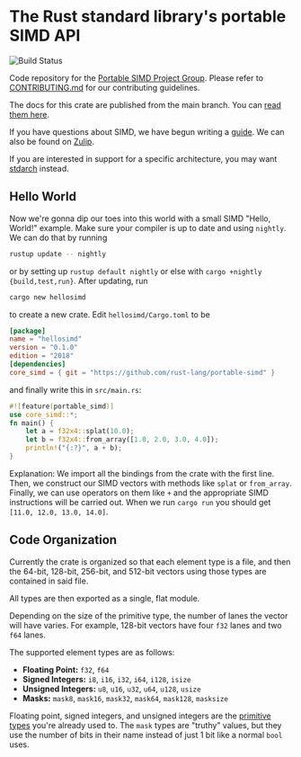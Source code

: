 # The Rust standard library's portable SIMD API
![Build Status](https://github.com/rust-lang/portable-simd/actions/workflows/ci.yml/badge.svg?branch=master)

Code repository for the [Portable SIMD Project Group](https://github.com/rust-lang/project-portable-simd).
Please refer to [CONTRIBUTING.md](./CONTRIBUTING.md) for our contributing guidelines.

The docs for this crate are published from the main branch.
You can [read them here][docs].

If you have questions about SIMD, we have begun writing a [guide][simd-guide].
We can also be found on [Zulip][zulip-project-portable-simd].

If you are interested in support for a specific architecture, you may want [stdarch] instead.

## Hello World

Now we're gonna dip our toes into this world with a small SIMD "Hello, World!" example. Make sure your compiler is up to date and using `nightly`. We can do that by running 

```bash
rustup update -- nightly
```

or by setting up `rustup default nightly` or else with `cargo +nightly {build,test,run}`. After updating, run 
```bash
cargo new hellosimd
```
to create a new crate. Edit `hellosimd/Cargo.toml` to be 
```toml
[package]
name = "hellosimd"
version = "0.1.0"
edition = "2018"
[dependencies]
core_simd = { git = "https://github.com/rust-lang/portable-simd" }
```

and finally write this in `src/main.rs`:
```rust
#![feature(portable_simd)]
use core_simd::*;
fn main() {
    let a = f32x4::splat(10.0);
    let b = f32x4::from_array([1.0, 2.0, 3.0, 4.0]);
    println!("{:?}", a + b);
}
```

Explanation: We import all the bindings from the crate with the first line. Then, we construct our SIMD vectors with methods like `splat` or `from_array`. Finally, we can use operators on them like `+` and the appropriate SIMD instructions will be carried out. When we run `cargo run` you should get `[11.0, 12.0, 13.0, 14.0]`.

## Code Organization

Currently the crate is organized so that each element type is a file, and then the 64-bit, 128-bit, 256-bit, and 512-bit vectors using those types are contained in said file.

All types are then exported as a single, flat module.

Depending on the size of the primitive type, the number of lanes the vector will have varies. For example, 128-bit vectors have four `f32` lanes and two `f64` lanes.

The supported element types are as follows:
* **Floating Point:** `f32`, `f64`
* **Signed Integers:** `i8`, `i16`, `i32`, `i64`, `i128`, `isize`
* **Unsigned Integers:** `u8`, `u16`, `u32`, `u64`, `u128`, `usize`
* **Masks:** `mask8`, `mask16`, `mask32`, `mask64`, `mask128`, `masksize`

Floating point, signed integers, and unsigned integers are the [primitive types](https://doc.rust-lang.org/core/primitive/index.html) you're already used to.
The `mask` types are "truthy" values, but they use the number of bits in their name instead of just 1 bit like a normal `bool` uses.

[simd-guide]: ./beginners-guide.md
[zulip-project-portable-simd]: https://rust-lang.zulipchat.com/#narrow/stream/257879-project-portable-simd
[stdarch]: https://github.com/rust-lang/stdarch
[docs]: https://rust-lang.github.io/portable-simd/core_simd
